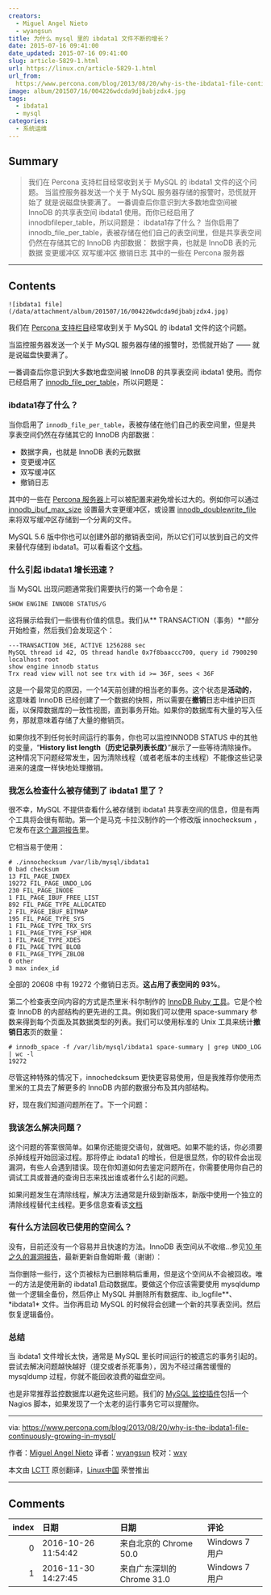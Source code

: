 ```yaml
---
creators:
  - Miguel Angel Nieto
  - wyangsun
title: 为什么 mysql 里的 ibdata1 文件不断的增长？
date: 2015-07-16 09:41:00
date_updated: 2015-07-16 09:41:00
slug: article-5829-1.html
url: https://linux.cn/article-5829-1.html
url_from: 
  https://www.percona.com/blog/2013/08/20/why-is-the-ibdata1-file-continuously-growing-in-mysql/
image: album/201507/16/004226wdcda9djbabjzdx4.jpg
tags:
  - ibdata1
  - mysql
categories:
  - 系统运维
---
```


## Summary

> 我们在 Percona 支持栏目经常收到关于 MySQL 的 ibdata1 文件的这个问题。 当监控服务器发送一个关于 MySQL 服务器存储的报警时，恐慌就开始了  就是说磁盘快要满了。 一番调查后你意识到大多数地盘空间被 InnoDB 的共享表空间 ibdata1 使用。而你已经启用了 innodbfileper_table，所以问题是： ibdata1存了什么？ 当你启用了 innodb_file_per_table，表被存储在他们自己的表空间里，但是共享表空间仍然在存储其它的 InnoDB 内部数据：  数据字典，也就是 InnoDB 表的元数据 变更缓冲区 双写缓冲区 撤销日志  其中的一些在 Percona 服务器

***

<!-- more -->

## Contents

`![ibdata1 file](/data/attachment/album/201507/16/004226wdcda9djbabjzdx4.jpg)`

我们在 [Percona 支持栏目](https://www.percona.com/products/mysql-support)经常收到关于 MySQL 的 ibdata1 文件的这个问题。

当监控服务器发送一个关于 MySQL 服务器存储的报警时，恐慌就开始了 —— 就是说磁盘快要满了。

一番调查后你意识到大多数地盘空间被 InnoDB 的共享表空间 ibdata1 使用。而你已经启用了 [innodb\_file\_per\_table](http://dev.mysql.com/doc/refman/5.5/en/innodb-parameters.html#sysvar_innodb_file_per_table)，所以问题是：

### ibdata1存了什么？

当你启用了 `innodb_file_per_table`，表被存储在他们自己的表空间里，但是共享表空间仍然在存储其它的 InnoDB 内部数据：

* 数据字典，也就是 InnoDB 表的元数据
* 变更缓冲区
* 双写缓冲区
* 撤销日志

其中的一些在 [Percona 服务器](https://www.percona.com/software/percona-server)上可以被配置来避免增长过大的。例如你可以通过 [innodb\_ibuf\_max\_size](https://www.percona.com/doc/percona-server/5.5/scalability/innodb_insert_buffer.html#innodb_ibuf_max_size) 设置最大变更缓冲区，或设置 [innodb\_doublewrite\_file](https://www.percona.com/doc/percona-server/5.5/performance/innodb_doublewrite_path.html?id=percona-server:features:percona_innodb_doublewrite_path#innodb_doublewrite_file) 来将双写缓冲区存储到一个分离的文件。

MySQL 5.6 版中你也可以创建外部的撤销表空间，所以它们可以放到自己的文件来替代存储到 ibdata1。可以看看这个[文档](http://dev.mysql.com/doc/refman/5.6/en/innodb-performance.html#innodb-undo-tablespace)。

### 什么引起 ibdata1 增长迅速？

当 MySQL 出现问题通常我们需要执行的第一个命令是：

```shell
SHOW ENGINE INNODB STATUS/G
```

这将展示给我们一些很有价值的信息。我们从\*\* TRANSACTION（事务）\*\*部分开始检查，然后我们会发现这个：

```shell
---TRANSACTION 36E, ACTIVE 1256288 sec
MySQL thread id 42, OS thread handle 0x7f8baaccc700, query id 7900290 localhost root
show engine innodb status
Trx read view will not see trx with id >= 36F, sees < 36F
```

这是一个最常见的原因，一个14天前创建的相当老的事务。这个状态是**活动的**，这意味着 InnoDB 已经创建了一个数据的快照，所以需要在**撤销**日志中维护旧页面，以保障数据库的一致性视图，直到事务开始。如果你的数据库有大量的写入任务，那就意味着存储了大量的撤销页。

如果你找不到任何长时间运行的事务，你也可以监控INNODB STATUS 中的其他的变量，“**History list length（历史记录列表长度）**”展示了一些等待清除操作。这种情况下问题经常发生，因为清除线程（或者老版本的主线程）不能像这些记录进来的速度一样快地处理撤销。

### 我怎么检查什么被存储到了 ibdata1 里了？

很不幸，MySQL 不提供查看什么被存储到 ibdata1 共享表空间的信息，但是有两个工具将会很有帮助。第一个是马克·卡拉汉制作的一个修改版 innochecksum ，它发布在[这个漏洞报告](http://bugs.mysql.com/bug.php?id=57611)里。

它相当易于使用：

```shell
# ./innochecksum /var/lib/mysql/ibdata1
0 bad checksum
13 FIL_PAGE_INDEX
19272 FIL_PAGE_UNDO_LOG
230 FIL_PAGE_INODE
1 FIL_PAGE_IBUF_FREE_LIST
892 FIL_PAGE_TYPE_ALLOCATED
2 FIL_PAGE_IBUF_BITMAP
195 FIL_PAGE_TYPE_SYS
1 FIL_PAGE_TYPE_TRX_SYS
1 FIL_PAGE_TYPE_FSP_HDR
1 FIL_PAGE_TYPE_XDES
0 FIL_PAGE_TYPE_BLOB
0 FIL_PAGE_TYPE_ZBLOB
0 other
3 max index_id
```

全部的 20608 中有 19272 个撤销日志页。**这占用了表空间的 93%**。

第二个检查表空间内容的方式是杰里米·科尔制作的 [InnoDB Ruby 工具](https://github.com/jeremycole/innodb_ruby)。它是个检查 InnoDB 的内部结构的更先进的工具。例如我们可以使用 space-summary 参数来得到每个页面及其数据类型的列表。我们可以使用标准的 Unix 工具来统计**撤销日志**页的数量：

```shell
# innodb_space -f /var/lib/mysql/ibdata1 space-summary | grep UNDO_LOG | wc -l
19272
```

尽管这种特殊的情况下，innochedcksum 更快更容易使用，但是我推荐你使用杰里米的工具去了解更多的 InnoDB 内部的数据分布及其内部结构。

好，现在我们知道问题所在了。下一个问题：

### 我该怎么解决问题？

这个问题的答案很简单。如果你还能提交语句，就做吧。如果不能的话，你必须要杀掉线程开始回滚过程。那将停止 ibdata1 的增长，但是很显然，你的软件会出现漏洞，有些人会遇到错误。现在你知道如何去鉴定问题所在，你需要使用你自己的调试工具或普通的查询日志来找出谁或者什么引起的问题。

如果问题发生在清除线程，解决方法通常是升级到新版本，新版中使用一个独立的清除线程替代主线程。更多信息查看该[文档](http://dev.mysql.com/doc/innodb/1.1/en/innodb-improved-purge-scheduling.html)

### 有什么方法回收已使用的空间么？

没有，目前还没有一个容易并且快速的方法。InnoDB 表空间从不收缩...参见[10 年之久的漏洞报告](http://bugs.mysql.com/bug.php?id=1341)，最新更新自詹姆斯·戴（谢谢）：

当你删除一些行，这个页被标为已删除稍后重用，但是这个空间从不会被回收。唯一的方法是使用新的 ibdata1 启动数据库。要做这个你应该需要使用 mysqldump 做一个逻辑全备份，然后停止 MySQL 并删除所有数据库、ib\_logfile\**、*ibdata1\* 文件。当你再启动 MySQL 的时候将会创建一个新的共享表空间。然后恢复逻辑备份。

### 总结

当 ibdata1 文件增长太快，通常是 MySQL 里长时间运行的被遗忘的事务引起的。尝试去解决问题越快越好（提交或者杀死事务），因为不经过痛苦缓慢的 mysqldump 过程，你就不能回收浪费的磁盘空间。

也是非常推荐监控数据库以避免这些问题。我们的 [MySQL 监控插件](https://www.percona.com/software/percona-monitoring-plugins)包括一个 Nagios 脚本，如果发现了一个太老的运行事务它可以提醒你。

---

via: <https://www.percona.com/blog/2013/08/20/why-is-the-ibdata1-file-continuously-growing-in-mysql/>

作者：[Miguel Angel Nieto](https://www.percona.com/blog/author/miguelangelnieto/) 译者：[wyangsun](https://github.com/wyangsun) 校对：[wxy](https://github.com/wxy)

本文由 [LCTT](https://github.com/LCTT/TranslateProject) 原创翻译，[Linux中国](https://linux.cn/) 荣誉推出

***

## Comments

|   index | 日期                | 日期                                      | 评论     |
|--------:|:--------------------|:------------------------------------------|:---------|
|       0 | 2016-10-26 11:54:42 | 来自北京的 Chrome 50.0|Windows 7 用户     | asdf     |
|       1 | 2016-11-30 14:27:45 | 来自广东深圳的 Chrome 31.0|Windows 7 用户 | 非常感谢 |
